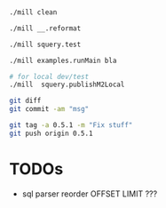 


```sh


./mill clean

./mill __.reformat

./mill squery.test

./mill examples.runMain bla

# for local dev/test
./mill  squery.publishM2Local

git diff
git commit -am "msg"

git tag -a 0.5.1 -m "Fix stuff"
git push origin 0.5.1
```

# TODOs

- sql parser reorder OFFSET LIMIT ???
